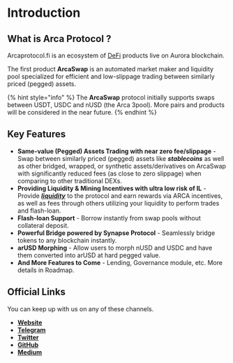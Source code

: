 # Introduction

## What is Arca Protocol ?

Arcaprotocol.fi is an ecosystem of [DeFi](https://www.investopedia.com/decentralized-finance-defi-5113835) products live on Aurora blockchain.

The first product **ArcaSwap** is an automated market maker and liquidity pool specialized for efficient and low-slippage trading between similarly priced (pegged) assets.

{% hint style="info" %}
The **ArcaSwap** protocol initially supports swaps between USDT, USDC and nUSD (the Arca 3pool).  More pairs and products will be considered in the near future.
{% endhint %}

## Key Features

* **Same-value (Pegged) Assets Trading with near zero fee/slippage** - Swap between similarly priced (pegged) assets like _**stablecoins**_ as well as other bridged, wrapped, or synthetic assets/derivatives on ArcaSwap with significantly reduced fees (as close to zero slippage) when comparing to other traditional DEXs.
* **Providing Liquidity & Mining Incentives with ultra low risk of IL** - Provide [_**liquidity**_](broken-reference) to the protocol and earn rewards via ARCA incentives, as well as fees through others utilizing your liquidity to perform trades and flash-loan.
* **Flash-loan Support** - Borrow instantly from swap pools without collateral deposit.
* **Powerful Bridge powered by Synapse Protocol** - Seamlessly bridge tokens to any blockchain instantly.
* **arUSD Morphing** - Allow users to morph nUSD and USDC and have them converted into arUSD at hard pegged value.
* **And More Features to Come** - Lending, Governance module, etc. More details in Roadmap.

## Official Links

You can keep up with us on any of these channels.

* [**Website**](https://app.axial.exchange)
* [**Telegram**](https://t.me/axialdefi)
* [**Twitter**](https://twitter.com/AxialDeFi)
* [**GitHub**](https://github.com/Snowball-Finance)
* [**Medium**](https://medium.com/@AxialDeFi)
